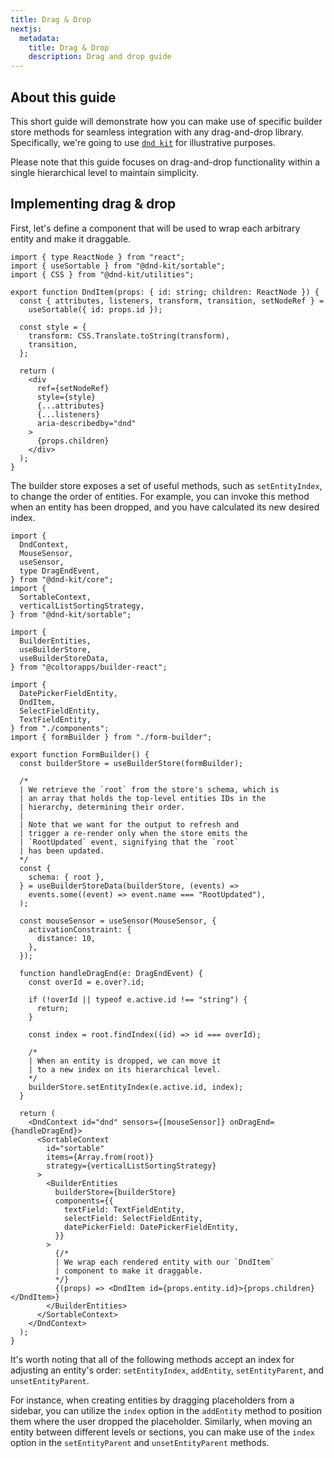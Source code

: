 ```yaml
---
title: Drag & Drop
nextjs:
  metadata:
    title: Drag & Drop
    description: Drag and drop guide
---
```


## About this guide

This short guide will demonstrate how you can make use of specific builder store methods for seamless integration with any drag-and-drop library. Specifically, we're going to use [`dnd kit`](https://dndkit.com/) for illustrative purposes.

Please note that this guide focuses on drag-and-drop functionality within a single hierarchical level to maintain simplicity.

## Implementing drag & drop

First, let's define a component that will be used to wrap each arbitrary entity and make it draggable.

```tsx
import { type ReactNode } from "react";
import { useSortable } from "@dnd-kit/sortable";
import { CSS } from "@dnd-kit/utilities";

export function DndItem(props: { id: string; children: ReactNode }) {
  const { attributes, listeners, transform, transition, setNodeRef } =
    useSortable({ id: props.id });

  const style = {
    transform: CSS.Translate.toString(transform),
    transition,
  };

  return (
    <div
      ref={setNodeRef}
      style={style}
      {...attributes}
      {...listeners}
      aria-describedby="dnd"
    >
      {props.children}
    </div>
  );
}
```

The builder store exposes a set of useful methods, such as `setEntityIndex`, to change the order of entities. For example, you can invoke this method when an entity has been dropped, and you have calculated its new desired index.

```tsx
import {
  DndContext,
  MouseSensor,
  useSensor,
  type DragEndEvent,
} from "@dnd-kit/core";
import {
  SortableContext,
  verticalListSortingStrategy,
} from "@dnd-kit/sortable";

import {
  BuilderEntities,
  useBuilderStore,
  useBuilderStoreData,
} from "@coltorapps/builder-react";

import {
  DatePickerFieldEntity,
  DndItem,
  SelectFieldEntity,
  TextFieldEntity,
} from "./components";
import { formBuilder } from "./form-builder";

export function FormBuilder() {
  const builderStore = useBuilderStore(formBuilder);

  /*
  | We retrieve the `root` from the store's schema, which is
  | an array that holds the top-level entities IDs in the
  | hierarchy, determining their order.
  |
  | Note that we want for the output to refresh and
  | trigger a re-render only when the store emits the
  | `RootUpdated` event, signifying that the `root`
  | has been updated.
  */
  const {
    schema: { root },
  } = useBuilderStoreData(builderStore, (events) =>
    events.some((event) => event.name === "RootUpdated"),
  );

  const mouseSensor = useSensor(MouseSensor, {
    activationConstraint: {
      distance: 10,
    },
  });

  function handleDragEnd(e: DragEndEvent) {
    const overId = e.over?.id;

    if (!overId || typeof e.active.id !== "string") {
      return;
    }

    const index = root.findIndex((id) => id === overId);

    /*
    | When an entity is dropped, we can move it
    | to a new index on its hierarchical level.
    */
    builderStore.setEntityIndex(e.active.id, index);
  }

  return (
    <DndContext id="dnd" sensors={[mouseSensor]} onDragEnd={handleDragEnd}>
      <SortableContext
        id="sortable"
        items={Array.from(root)}
        strategy={verticalListSortingStrategy}
      >
        <BuilderEntities
          builderStore={builderStore}
          components={{
            textField: TextFieldEntity,
            selectField: SelectFieldEntity,
            datePickerField: DatePickerFieldEntity,
          }}
        >
          {/*
          | We wrap each rendered entity with our `DndItem`
          | component to make it draggable.
          */}
          {(props) => <DndItem id={props.entity.id}>{props.children}</DndItem>}
        </BuilderEntities>
      </SortableContext>
    </DndContext>
  );
}
```

It's worth noting that all of the following methods accept an index for adjusting an entity's order: `setEntityIndex`, `addEntity`, `setEntityParent`, and `unsetEntityParent`.

For instance, when creating entities by dragging placeholders from a sidebar, you can utilize the `index` option in the `addEntity` method to position them where the user dropped the placeholder. Similarly, when moving an entity between different levels or sections, you can make use of the `index` option in the `setEntityParent` and `unsetEntityParent` methods.

